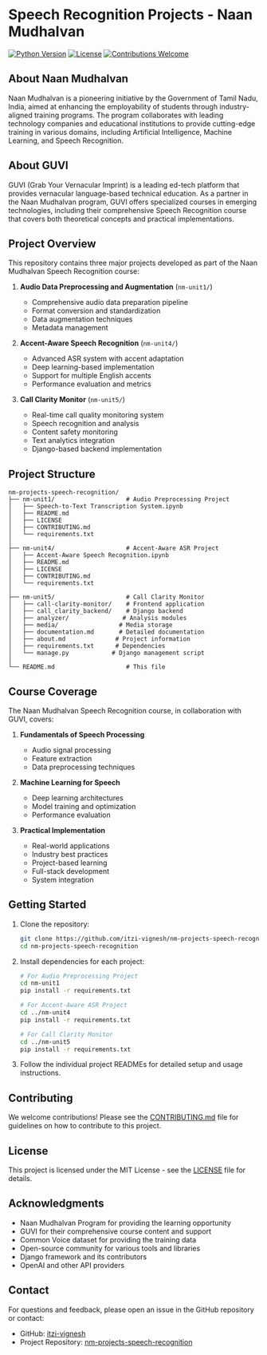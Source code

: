 # Speech Recognition Projects - Naan Mudhalvan

[![Python Version](https://img.shields.io/badge/python-3.x-blue.svg)](https://www.python.org/)
[![License](https://img.shields.io/badge/license-MIT-green.svg)](LICENSE)
[![Contributions Welcome](https://img.shields.io/badge/contributions-welcome-brightgreen.svg?style=flat)](CONTRIBUTING.md)

## About Naan Mudhalvan
Naan Mudhalvan is a pioneering initiative by the Government of Tamil Nadu, India, aimed at enhancing the employability of students through industry-aligned training programs. The program collaborates with leading technology companies and educational institutions to provide cutting-edge training in various domains, including Artificial Intelligence, Machine Learning, and Speech Recognition.

## About GUVI
GUVI (Grab Your Vernacular Imprint) is a leading ed-tech platform that provides vernacular language-based technical education. As a partner in the Naan Mudhalvan program, GUVI offers specialized courses in emerging technologies, including their comprehensive Speech Recognition course that covers both theoretical concepts and practical implementations.

## Project Overview
This repository contains three major projects developed as part of the Naan Mudhalvan Speech Recognition course:

1. **Audio Data Preprocessing and Augmentation** (`nm-unit1/`)
   - Comprehensive audio data preparation pipeline
   - Format conversion and standardization
   - Data augmentation techniques
   - Metadata management

2. **Accent-Aware Speech Recognition** (`nm-unit4/`)
   - Advanced ASR system with accent adaptation
   - Deep learning-based implementation
   - Support for multiple English accents
   - Performance evaluation and metrics

3. **Call Clarity Monitor** (`nm-unit5/`)
   - Real-time call quality monitoring system
   - Speech recognition and analysis
   - Content safety monitoring
   - Text analytics integration
   - Django-based backend implementation

## Project Structure
```
nm-projects-speech-recognition/
├── nm-unit1/                    # Audio Preprocessing Project
│   ├── Speech-to-Text Transcription System.ipynb
│   ├── README.md
│   ├── LICENSE
│   ├── CONTRIBUTING.md
│   └── requirements.txt
│
├── nm-unit4/                    # Accent-Aware ASR Project
│   ├── Accent-Aware Speech Recognition.ipynb
│   ├── README.md
│   ├── LICENSE
│   ├── CONTRIBUTING.md
│   └── requirements.txt
│
├── nm-unit5/                    # Call Clarity Monitor
│   ├── call-clarity-monitor/    # Frontend application
│   ├── call_clarity_backend/    # Django backend
│   ├── analyzer/               # Analysis modules
│   ├── media/                 # Media storage
│   ├── documentation.md       # Detailed documentation
│   ├── about.md              # Project information
│   ├── requirements.txt      # Dependencies
│   └── manage.py            # Django management script
│
└── README.md                    # This file
```

## Course Coverage
The Naan Mudhalvan Speech Recognition course, in collaboration with GUVI, covers:

1. **Fundamentals of Speech Processing**
   - Audio signal processing
   - Feature extraction
   - Data preprocessing techniques

2. **Machine Learning for Speech**
   - Deep learning architectures
   - Model training and optimization
   - Performance evaluation

3. **Practical Implementation**
   - Real-world applications
   - Industry best practices
   - Project-based learning
   - Full-stack development
   - System integration

## Getting Started
1. Clone the repository:
   ```bash
   git clone https://github.com/itzi-vignesh/nm-projects-speech-recognition.git
   cd nm-projects-speech-recognition
   ```

2. Install dependencies for each project:
   ```bash
   # For Audio Preprocessing Project
   cd nm-unit1
   pip install -r requirements.txt

   # For Accent-Aware ASR Project
   cd ../nm-unit4
   pip install -r requirements.txt

   # For Call Clarity Monitor
   cd ../nm-unit5
   pip install -r requirements.txt
   ```

3. Follow the individual project READMEs for detailed setup and usage instructions.

## Contributing
We welcome contributions! Please see the [CONTRIBUTING.md](CONTRIBUTING.md) file for guidelines on how to contribute to this project.

## License
This project is licensed under the MIT License - see the [LICENSE](LICENSE) file for details.

## Acknowledgments
- Naan Mudhalvan Program for providing the learning opportunity
- GUVI for their comprehensive course content and support
- Common Voice dataset for providing the training data
- Open-source community for various tools and libraries
- Django framework and its contributors
- OpenAI and other API providers

## Contact
For questions and feedback, please open an issue in the GitHub repository or contact:
- GitHub: [itzi-vignesh](https://github.com/itzi-vignesh)
- Project Repository: [nm-projects-speech-recognition](https://github.com/itzi-vignesh/nm-projects-speech-recognition)